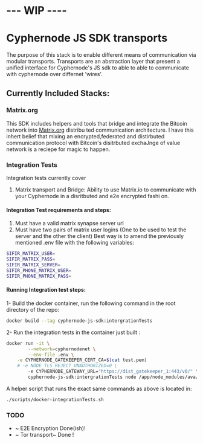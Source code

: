 # --- WIP ----
# Cyphernode JS SDK transports
The purpose of this stack is to enable different means of communication via modular transports.
Transports are an abstraction layer that present a unified interface for Cyphernode's JS sdk to able to able to communicate with cyphernode over differnet 'wires'.

## Currently Included Stacks: 
### Matrix.org
This SDK includes helpers and tools that bridge and integrate the Bitcoin network into [Matrix.org](https://matrix.org) distribu  ted communication architecture.
I have this inhert belief that mixing an encrypted,federated and distirbuted communication protocol with Bitcoin's disitrbuted exchaJnge of value network is a reciepe for magic to happen.

### Integration Tests
Integration tests currently cover
1. Matrix transport and Bridge: Ability to use Matrix.io to communicate with your Cyphernode in a disritbuted and e2e encrypted fashi
on.

#### Integration Test requirements and steps:

1. Must have a valid matrix synapse server url
2. Must have two pairs of matrix user logins (One to be used to test the server and the other the client)
Best way is to amend the previously mentioned .env file with the following variables:

```bash
SIFIR_MATRIX_USER=
SIFIR_MATRIX_PASS=
SIFIR_MATRIX_SERVER=
SIFIR_PHONE_MATRIX_USER=
SIFIR_PHONE_MATRIX_PASS=
```
#### Running Integration test steps:

1- Build the docker container, run the following command in the root directory of the repo:
```bash
docker build --tag cyphernode-js-sdk:intergrationTests
```
2-  Run the integration tests in the container just built : 
```bash
docker run -it \
        --network=cyphernodenet \
        --env-file .env \
	-e CYPHERNODE_GATEKEEPER_CERT_CA=$(cat test.pem)
	# -e NODE_TLS_REJECT_UNAUTHORIZED=0 \
        -e CYPHERNODE_GATEWAY_URL="https://dist_gatekeeper_1:443/v0/" \
        cyphernode-js-sdk:intergrationTests node /app/node_modules/ava/cli.js integrationTests/*.spec.js
```
A helper script that runs the exact same commands as above is located in:
```bash
./scripts/docker-integrationTests.sh
```
### TODO
- ~ E2E Encryption  Done(ish)!
- ~ Tor transport~ Done !

